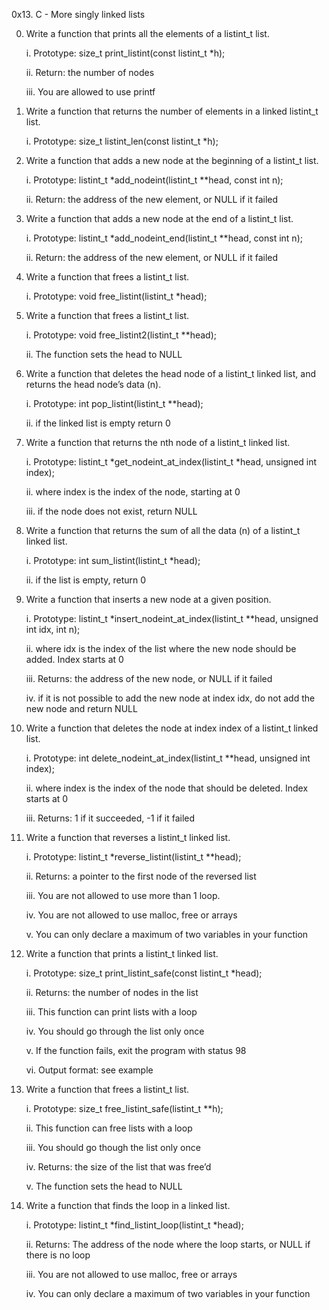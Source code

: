 0x13. C - More singly linked lists



0. Write a function that prints all the elements of a listint_t list.

	i. Prototype: size_t print_listint(const listint_t *h);

	ii. Return: the number of nodes

	iii. You are allowed to use printf


1. Write a function that returns the number of elements in a linked listint_t list.

	i. Prototype: size_t listint_len(const listint_t *h);


2. Write a function that adds a new node at the beginning of a listint_t list.

	i. Prototype: listint_t *add_nodeint(listint_t **head, const int n);

	ii. Return: the address of the new element, or NULL if it failed


3. Write a function that adds a new node at the end of a listint_t list.

	i. Prototype: listint_t *add_nodeint_end(listint_t **head, const int n);

	ii. Return: the address of the new element, or NULL if it failed


4. Write a function that frees a listint_t list.

	i. Prototype: void free_listint(listint_t *head);


5. Write a function that frees a listint_t list.

	i. Prototype: void free_listint2(listint_t **head);

	ii. The function sets the head to NULL


6. Write a function that deletes the head node of a listint_t linked list, and returns the head node’s data (n).

	i. Prototype: int pop_listint(listint_t **head);

	ii. if the linked list is empty return 0


7. Write a function that returns the nth node of a listint_t linked list.

	i. Prototype: listint_t *get_nodeint_at_index(listint_t *head, unsigned int index);

	ii. where index is the index of the node, starting at 0

	iii. if the node does not exist, return NULL


8. Write a function that returns the sum of all the data (n) of a listint_t linked list.

	i. Prototype: int sum_listint(listint_t *head);

	ii. if the list is empty, return 0


9. Write a function that inserts a new node at a given position.

	i. Prototype: listint_t *insert_nodeint_at_index(listint_t **head, unsigned int idx, int n);

	ii. where idx is the index of the list where the new node should be added. Index starts at 0

	iii. Returns: the address of the new node, or NULL if it failed

	iv. if it is not possible to add the new node at index idx, do not add the new node and return NULL


10. Write a function that deletes the node at index index of a listint_t linked list.

	i. Prototype: int delete_nodeint_at_index(listint_t **head, unsigned int index);

	ii. where index is the index of the node that should be deleted. Index starts at 0

	iii. Returns: 1 if it succeeded, -1 if it failed


11. Write a function that reverses a listint_t linked list.

	i. Prototype: listint_t *reverse_listint(listint_t **head);

	ii. Returns: a pointer to the first node of the reversed list

	iii. You are not allowed to use more than 1 loop.

	iv. You are not allowed to use malloc, free or arrays

	v. You can only declare a maximum of two variables in your function


12. Write a function that prints a listint_t linked list.

	i. Prototype: size_t print_listint_safe(const listint_t *head);

	ii. Returns: the number of nodes in the list

	iii. This function can print lists with a loop

	iv. You should go through the list only once

	v. If the function fails, exit the program with status 98

	vi. Output format: see example


13. Write a function that frees a listint_t list.

	i. Prototype: size_t free_listint_safe(listint_t **h);

	ii. This function can free lists with a loop

	iii. You should go though the list only once

	iv. Returns: the size of the list that was free’d

	v. The function sets the head to NULL


14. Write a function that finds the loop in a linked list.

	i. Prototype: listint_t *find_listint_loop(listint_t *head);

	ii. Returns: The address of the node where the loop starts, or NULL if there is no loop

	iii. You are not allowed to use malloc, free or arrays

	iv. You can only declare a maximum of two variables in your function

